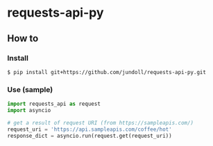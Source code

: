 # requests-api-py

## How to
### Install
```console
$ pip install git+https://github.com/jundoll/requests-api-py.git
```

### Use (sample)
```python
import requests_api as request
import asyncio

# get a result of request URI (from https://sampleapis.com/)
request_uri = 'https://api.sampleapis.com/coffee/hot'
response_dict = asyncio.run(request.get(request_uri))
```

